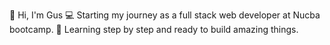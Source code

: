 👋 Hi, I'm Gus 
💻 Starting my journey as a full stack web developer at Nucba bootcamp. 
🚀 Learning step by step and ready to build amazing things.

<!---
goscodes/goscodes is a ✨ special ✨ repository because its `README.md` (this file) appears on your GitHub profile.
You can click the Preview link to take a look at your changes.
--->
